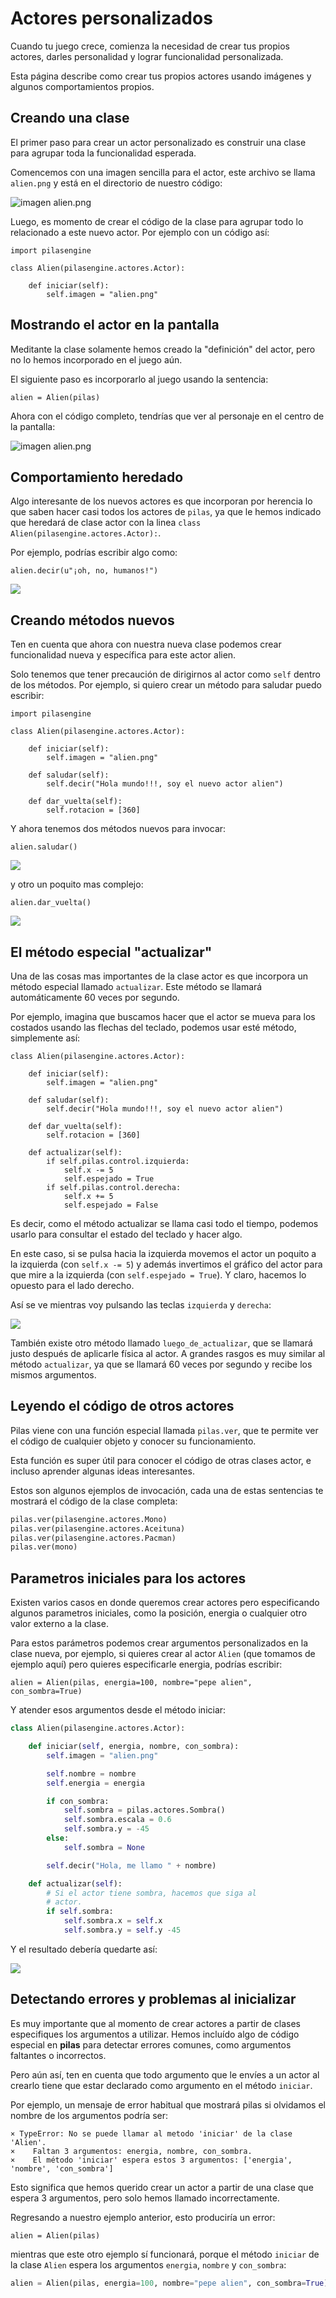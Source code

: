 # Actores personalizados

Cuando tu juego crece, comienza la necesidad de crear
tus propios actores, darles personalidad y lograr
funcionalidad personalizada.

Esta página describe como crear tus propios actores
usando imágenes y algunos comportamientos propios.

## Creando una clase

El primer paso para crear un actor personalizado
es construir una clase para agrupar toda la funcionalidad
esperada.

Comencemos con una imagen sencilla para el
actor, este archivo se llama ``alien.png`` y está
en el directorio de nuestro código:

![imagen alien.png](imagenes/actores_personalizados/alien.png)

Luego, es momento de crear el código de la clase para
agrupar todo lo relacionado a este nuevo actor. Por
ejemplo con un código así:


```
import pilasengine

class Alien(pilasengine.actores.Actor):

    def iniciar(self):
        self.imagen = "alien.png"
```

## Mostrando el actor en la pantalla

Meditante la clase solamente hemos creado la "definición"
del actor, pero no lo hemos incorporado en el juego
aún.

El siguiente paso es incorporarlo al juego usando
la sentencia:

```
alien = Alien(pilas)
```

Ahora con el código completo, tendrías que ver al personaje
en el centro de la pantalla:

![imagen alien.png](imagenes/actores_personalizados/completo.png)


## Comportamiento heredado

Algo interesante de los nuevos actores es que incorporan
por herencia lo que saben hacer casi todos los actores
de ``pilas``, ya que le hemos indicado que heredará
de clase actor con la linea ``class Alien(pilasengine.actores.Actor):``.


Por ejemplo, podrías escribir algo como:

    alien.decir(u"¡oh, no, humanos!")


![](imagenes/actores_personalizados/decir.png)



## Creando métodos nuevos


Ten en cuenta que ahora con nuestra nueva
clase podemos crear funcionalidad nueva y específica
para este actor alien.

Solo tenemos que tener precaución de dirigirnos al
actor como ``self`` dentro de los métodos. Por ejemplo,
si quiero crear un método para saludar puedo escribir:


```
import pilasengine

class Alien(pilasengine.actores.Actor):

    def iniciar(self):
        self.imagen = "alien.png"

    def saludar(self):
        self.decir("Hola mundo!!!, soy el nuevo actor alien")

    def dar_vuelta(self):
        self.rotacion = [360]
```


Y ahora tenemos dos métodos nuevos para invocar:

    alien.saludar()


![](imagenes/actores_personalizados/saludar.png)

y otro un poquito mas complejo:

    alien.dar_vuelta()


![](imagenes/actores_personalizados/dar_vuelta.gif)



## El método especial "actualizar"


Una de las cosas mas importantes de la clase actor
es que incorpora un método especial llamado ``actualizar``. Este método se llamará automáticamente
60 veces por segundo.


Por ejemplo, imagina que buscamos hacer que el
actor se mueva para los costados usando las flechas
del teclado, podemos usar esté método, simplemente
así:


```
class Alien(pilasengine.actores.Actor):

    def iniciar(self):
        self.imagen = "alien.png"

    def saludar(self):
        self.decir("Hola mundo!!!, soy el nuevo actor alien")

    def dar_vuelta(self):
        self.rotacion = [360]

    def actualizar(self):
        if self.pilas.control.izquierda:
            self.x -= 5
            self.espejado = True
        if self.pilas.control.derecha:
            self.x += 5
            self.espejado = False
```


Es decir, como el método actualizar se llama casi
todo el tiempo, podemos usarlo para consultar
el estado del teclado y hacer algo.

En este caso, si se pulsa hacia la izquierda movemos
el actor un poquito a la izquierda (con ``self.x -= 5``)
y además invertimos el gráfico del actor para que mire a la
izquierda (con ``self.espejado = True``). Y claro, hacemos lo
opuesto para el lado
derecho.

Así se ve mientras voy pulsando las teclas ``izquierda``
y ``derecha``:

![](imagenes/actores_personalizados/caminando.gif)


También existe otro método llamado ``luego_de_actualizar``, que se llamará
justo después de aplicarle física al actor. A grandes rasgos es muy similar
al método ``actualizar``, ya que se llamará 60 veces por segundo y recibe los
mismos argumentos.

## Leyendo el código de otros actores

Pilas viene con una función especial llamada
``pilas.ver``, que te permite ver el código de
cualquier objeto y conocer su funcionamiento.

Esta función es super útil para conocer el código
de otras clases actor, e incluso aprender algunas
ideas interesantes.

Estos son algunos ejemplos de invocación, cada
una de estas sentencias te mostrará el código
de la clase completa:

```python
pilas.ver(pilasengine.actores.Mono)
pilas.ver(pilasengine.actores.Aceituna)
pilas.ver(pilasengine.actores.Pacman)
pilas.ver(mono)
```

## Parametros iniciales para los actores

Existen varios casos en donde queremos crear actores
pero especificando algunos parametros iniciales, como
la posición, energia o cualquier otro valor
externo a la clase.

Para estos parámetros podemos crear argumentos personalizados
en la clase nueva, por ejemplo, si quieres crear al actor
``Alien`` (que tomamos de ejemplo aquí) pero quieres especificarle
energia, podrías escribir:

```
alien = Alien(pilas, energia=100, nombre="pepe alien", con_sombra=True)
```

Y atender esos argumentos desde el método iniciar:


```python
class Alien(pilasengine.actores.Actor):

    def iniciar(self, energia, nombre, con_sombra):
        self.imagen = "alien.png"

        self.nombre = nombre
        self.energia = energia

        if con_sombra:
            self.sombra = pilas.actores.Sombra()
            self.sombra.escala = 0.6
            self.sombra.y = -45
        else:
            self.sombra = None

        self.decir("Hola, me llamo " + nombre)

    def actualizar(self):
        # Si el actor tiene sombra, hacemos que siga al
        # actor.
        if self.sombra:
            self.sombra.x = self.x
            self.sombra.y = self.y -45
```

Y el resultado debería quedarte así:

![](imagenes/actores_personalizados/personalizado.png)


## Detectando errores y problemas al inicializar

Es muy importante que al momento de crear actores a partir
de clases especifiques los argumentos a utilizar. Hemos incluído
algo de código especial en **pilas** para detectar errores comunes, como
argumentos faltantes o incorrectos.

Pero aún así, ten en cuenta que todo argumento que le envíes
a un actor al crearlo tiene que estar declarado como argumento
en el método ``iniciar``.

Por ejemplo, un mensaje de error habitual que mostrará pilas si olvidamos
el nombre de los argumentos podría ser:

```
× TypeError: No se puede llamar al metodo 'iniciar' de la clase 'Alien'.
×    Faltan 3 argumentos: energia, nombre, con_sombra.
×    El método 'iniciar' espera estos 3 argumentos: ['energia', 'nombre', 'con_sombra']
```

Esto significa que hemos querido crear un actor a partir de una clase
que espera 3 argumentos, pero solo hemos llamado incorrectamente.

Regresando a nuestro ejemplo anterior, esto produciría un error:

```
alien = Alien(pilas)
```

mientras que este otro ejemplo sí funcionará, porque el método
``iniciar`` de la clase ``Alien`` espera los argumentos ``energia``, ``nombre`` y
``con_sombra``:

```python
alien = Alien(pilas, energia=100, nombre="pepe alien", con_sombra=True))
```
